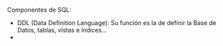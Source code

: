 Componentes de SQL:
  - DDL (Data Definition Language): Su función es la de definir la Base de Datos, tablas, vistas e índices...
  - 
